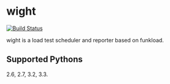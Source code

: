 wight
=====

[![Build Status](https://travis-ci.org/heynemann/wight.png?branch=master)](https://travis-ci.org/heynemann/wight)

wight is a load test scheduler and reporter based on funkload.

Supported Pythons
-----------------

2.6, 2.7, 3.2, 3.3.

